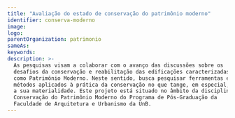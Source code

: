 ```yaml
---
title: "Avaliação do estado de conservação do patrimônio moderno"
identifier: conserva-moderno
image:
logo:
parentOrganization: patrimonio
sameAs: 
keywords:
description: >-
  As pesquisas visam a colaborar com o avanço das discussões sobre os
  desafios da conservação e reabilitação das edificações caracterizadas
  como Patrimônio Moderno. Neste sentido, busca pesquisar ferramentas e
  métodos aplicados à prática da conservação no que tange, em especial,
  a sua materialidade. Este projeto está situado no âmbito da disciplina
  Conservação do Patrimônio Moderno do Programa de Pós-Graduação da
  Faculdade de Arquitetura e Urbanismo da UnB.
---
```

